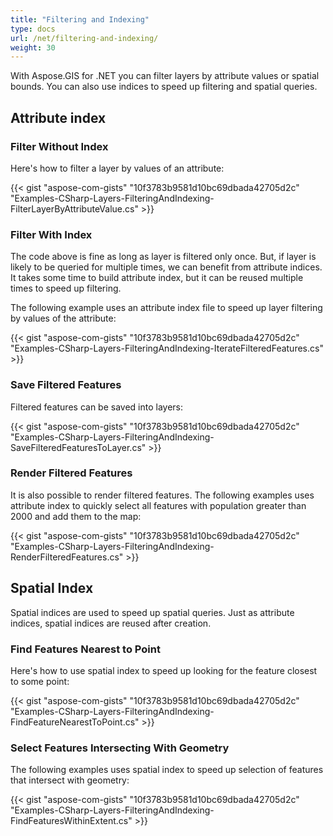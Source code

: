 ```yaml
---
title: "Filtering and Indexing"
type: docs
url: /net/filtering-and-indexing/
weight: 30
---
```


With Aspose.GIS for .NET you can filter layers by attribute values or spatial bounds. You can also use indices to speed up filtering and spatial queries.
## **Attribute index**
### **Filter Without Index**
Here's how to filter a layer by values of an attribute:

{{< gist "aspose-com-gists" "10f3783b9581d10bc69dbada42705d2c" "Examples-CSharp-Layers-FilteringAndIndexing-FilterLayerByAttributeValue.cs" >}}
### **Filter With Index**
The code above is fine as long as layer is filtered only once. But, if layer is likely to be queried for multiple times, we can benefit from attribute indices. It takes some time to build attribute index, but it can be reused multiple times to speed up filtering.

The following example uses an attribute index file to speed up layer filtering by values of the attribute:

{{< gist "aspose-com-gists" "10f3783b9581d10bc69dbada42705d2c" "Examples-CSharp-Layers-FilteringAndIndexing-IterateFilteredFeatures.cs" >}}
### **Save Filtered Features**
Filtered features can be saved into layers:

{{< gist "aspose-com-gists" "10f3783b9581d10bc69dbada42705d2c" "Examples-CSharp-Layers-FilteringAndIndexing-SaveFilteredFeaturesToLayer.cs" >}}
### **Render Filtered Features**
It is also possible to render filtered features. The following examples uses attribute index to quickly select all features with population greater than 2000 and add them to the map:

{{< gist "aspose-com-gists" "10f3783b9581d10bc69dbada42705d2c" "Examples-CSharp-Layers-FilteringAndIndexing-RenderFilteredFeatures.cs" >}}
## **Spatial Index**
Spatial indices are used to speed up spatial queries. Just as attribute indices, spatial indices are reused after creation.
### **Find Features Nearest to Point**
Here's how to use spatial index to speed up looking for the feature closest to some point:

{{< gist "aspose-com-gists" "10f3783b9581d10bc69dbada42705d2c" "Examples-CSharp-Layers-FilteringAndIndexing-FindFeatureNearestToPoint.cs" >}}
### **Select Features Intersecting With Geometry**
The following examples uses spatial index to speed up selection of features that intersect with geometry:

{{< gist "aspose-com-gists" "10f3783b9581d10bc69dbada42705d2c" "Examples-CSharp-Layers-FilteringAndIndexing-FindFeaturesWithinExtent.cs" >}}


